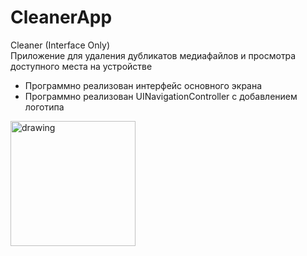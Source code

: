 # CleanerApp

Сleaner (Interface Only)       
Приложение для удаления дубликатов медиафайлов и просмотра доступного места на устройстве

- Программно реализован интерфейс основного экрана
- Программно реализован UINavigationController с добавлением логотипа

<img src="https://user-images.githubusercontent.com/92473603/195986629-eedf660e-2b05-484a-83bf-0ca227664e81.png" alt="drawing" width="200"/>
